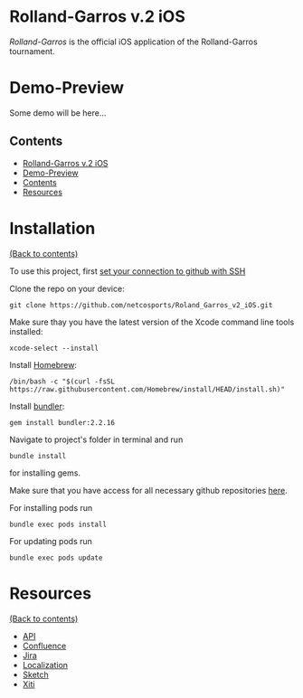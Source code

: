# Rolland-Garros v.2 iOS

_Rolland-Garros_ is the official iOS application of the Rolland-Garros tournament.

# Demo-Preview

Some demo will be here...

## Contents

- [Rolland-Garros v.2 iOS](#rolland-garros-v2-ios)
- [Demo-Preview](#demo-preview)
- [Contents](#contents)
- [Resources](#resources)

# Installation
[(Back to contents)](#contents)

To use this project, first [set your connection to github with SSH](https://docs.github.com/en/authentication/connecting-to-github-with-ssh)

Сlone the repo on your device:

```
git clone https://github.com/netcosports/Roland_Garros_v2_iOS.git
```

Make sure thay you have the latest version of the Xcode command line tools installed:

```
xcode-select --install
```

Install [Homebrew](https://brew.sh/):

```
/bin/bash -c "$(curl -fsSL https://raw.githubusercontent.com/Homebrew/install/HEAD/install.sh)"
```

Install [bundler](https://bundler.io/):
```
gem install bundler:2.2.16
```

Navigate to project's folder in terminal and run

```
bundle install
``` 

for installing gems.

Make sure that you have access for all necessary github repositories [here](https://github.com/netcosports/Roland_Garros_v2_iOS/blob/development/Podfile).

For installing pods run 

```
bundle exec pods install
```

For updating pods run 

```
bundle exec pods update
```

# Resources
[(Back to contents)](#contents)

- [API](https://docs.google.com/spreadsheets/d/1kIEJcooh3hIipZQdds9s0v1ihHpiYybnfgrjBJ4-qEA/edit#gid=0)
- [Confluence](https://fedfraten.atlassian.net/wiki/spaces/RGApp/overview)
- [Jira](https://fedfraten.atlassian.net/secure/RapidBoard.jspa?rapidView=22)
- [Localization](https://docs.google.com/spreadsheets/d/13NK4l4XxQUbYk7R0-F52k8w7jgC_So1vzCEOGHQ9x1M/edit#gid=0)
- [Sketch](https://drive.google.com/drive/u/0/folders/1qUIibjueEqzBc8haAjeojwLGbzCRMMD7)
- [Xiti](https://drive.google.com/drive/folders/1Fs-QAQSGTOEJe4CQIfQqlMAah8w8FDe8)
